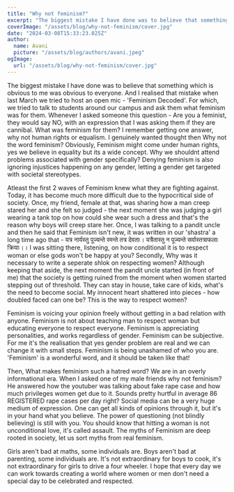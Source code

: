 ```yaml
---
title: "Why not feminism?"
excerpt: "The biggest mistake I have done was to believe that something which is obvious to me was obvious to everyone."
coverImage: "/assets/blog/why-not-feminism/cover.jpg"
date: "2024-03-08T15:33:23.025Z"
author:
  name: Avani
  picture: "/assets/blog/authors/avani.jpeg"
ogImage:
  url: "/assets/blog/why-not-feminism/cover.jpg"
---
```

The biggest mistake I have done was to believe that something which is obvious to me was obvious to everyone. And I realised that mistake when last March we tried to host an open mic - 'Feminism Decoded'. For which, we tried to talk to students around our campus and ask them what feminism was for them. Whenever I asked someone this question - Are you a feminist, they would say NO, with an expression that I was asking them if they are cannibal. 
What was feminism for them? 
I remember getting one answer, why not human rights or equalism. I genuinely wanted thought then Why not the word feminism? 
Obviously, Feminism might come under human rights, yes we believe in equality but its a wide concept. Why we shouldnt attend problems associated with gender specifically? Denying feminism is also  ignoring injustices happening on any gender, letting a gender get targeted with societal stereotypes. 

Atleast the first 2 waves of Feminism knew what they are fighting against. Today, it has become much more difficult due to the hypocritical side of society. 
Once, my friend, female at that, was sharing how a man creep stared her and she felt so judged - the next moment she was judging a girl wearing a tank top on how could she wear such a dress and that's the reason why boys will creep stare her. 
Once, I was talking to a pandit uncle and then he said that Feminism isn't new, it was written in our 'shastra' a long time ago that - यत्र नार्यस्तु पूज्यन्ते रमन्ते तत्र देवताः। यत्रैतास्तु न पूज्यन्ते सर्वास्तत्राफलाः क्रियाः।। I was sitting there,  listening, on how conditional it is to respect woman or else gods won't be happy at you? Secondly, Why was it necessary to write a seperate shlok on respecting women? Although keeping that aside, the next moment the pandit uncle started (in front of me) that the society is getting ruined from the moment when women started stepping out of threshold. They can stay in house, take care of kids, what's the need to become social. 
My innocent heart shattered into pieces - how doubled faced can one be? This is the way to respect women? 

Feminism is voicing your opinion freely without getting in a bad relation with anyone.  Feminism is not about teaching man to respect woman but educating everyone to respect everyone. Feminism is appreciating personalities, and works regardless of gender. Feminism can be subjective. 
For me it's the realisation that yes gender problem are real and we can change it with small steps. Feminism is being unashamed of who you are. 
'Feminism' is a wonderful word, and it should be taken like that! 

Then, What makes feminism such a hatred word? We are in an overly informational era. When I asked one of my male friends why not feminism? He answered how the youtuber was talking about fake rape case and how much privileges women get due to it. Sounds pretty hurtful in average 86 REGISTERED rape cases per day right? 
Social media can be a very huge medium of expression. One can get all kinds of opinions through it, but it's in your hand what you believe. The power of questioning (not blindly believing) is still with you. You should know that hitting a woman is not unconditional love, it's called assault. The myths of Feminism are deep rooted in society, let us sort myths from real feminism.

Girls aren't bad at maths, some individuals are. Boys aren't bad at parenting, some individuals are. It's not extraordinary for boys to cook, it's not extraordinary for girls to drive a four wheeler.
I hope that every day we can work towards creating a world where women or men don't need a special day to be celebrated and respected.

